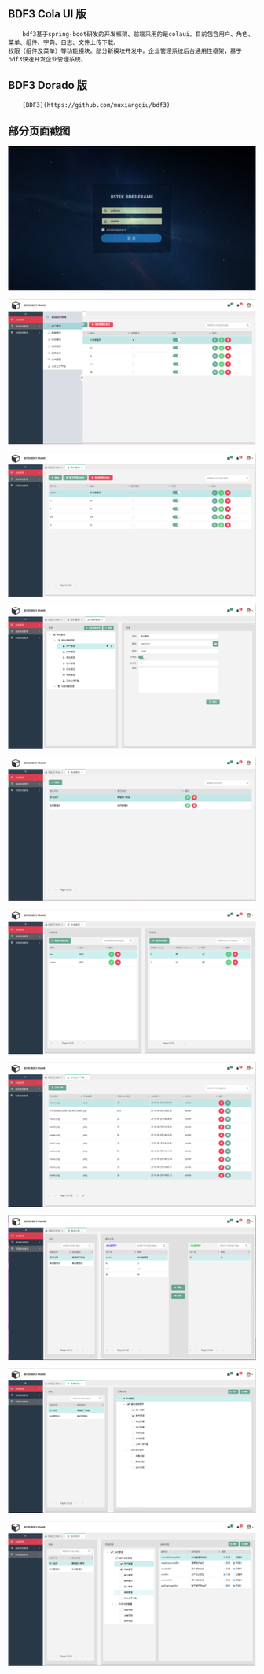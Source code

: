 BDF3 Cola UI 版
----------
        bdf3基于spring-boot研发的开发框架、前端采用的是colaui。目前包含用户、角色、菜单、组件、字典、日志、文件上传下载、
    权限（组件及菜单）等功能模块。部分新模块开发中。企业管理系统后台通用性框架，基于bdf3快速开发企业管理系统。
    
BDF3 Dorado 版
------------
        [BDF3](https://github.com/muxiangqiu/bdf3)

部分页面截图
-------------

![](https://github.com/yxlbstek/bdf3-colaui/raw/master/src/main/resources/static/resources/images/1.jpg)

![](https://github.com/yxlbstek/bdf3-colaui/raw/master/src/main/resources/static/resources/images/2.jpg)

![](https://github.com/yxlbstek/bdf3-colaui/raw/master/src/main/resources/static/resources/images/3.jpg)

![](https://github.com/yxlbstek/bdf3-colaui/raw/master/src/main/resources/static/resources/images/4.jpg)

![](https://github.com/yxlbstek/bdf3-colaui/raw/master/src/main/resources/static/resources/images/5.jpg)

![](https://github.com/yxlbstek/bdf3-colaui/raw/master/src/main/resources/static/resources/images/6.jpg)

![](https://github.com/yxlbstek/bdf3-colaui/raw/master/src/main/resources/static/resources/images/7.jpg)

![](https://github.com/yxlbstek/bdf3-colaui/raw/master/src/main/resources/static/resources/images/8.jpg)

![](https://github.com/yxlbstek/bdf3-colaui/raw/master/src/main/resources/static/resources/images/9.jpg)

![](https://github.com/yxlbstek/bdf3-colaui/raw/master/src/main/resources/static/resources/images/10.jpg)
